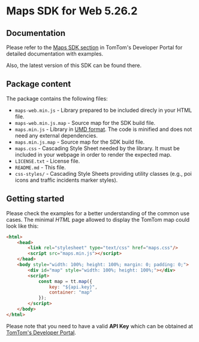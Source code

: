 # Maps SDK for Web 5.26.2

## Documentation

Please refer to the [Maps SDK section](https://developer.tomtom.com/maps-sdk-web-js) in TomTom's Developer Portal for detailed documentation with examples.

Also, the latest version of this SDK can be found there.

## Package content

The package contains the following files:

- `maps-web.min.js` - Library prepared to be included direcly in your HTML file.
- `maps-web.min.js.map` - Source map for the SDK build file.
- `maps.min.js` - Library in [UMD format](https://github.com/umdjs/umd). The code is minified and does not need any external dependencies.
- `maps.min.js.map` - Source map for the SDK build file.
- `maps.css` - Cascading Style Sheet needed by the library. It must be included in your webpage in order to render the expected map.
- `LICENSE.txt` - License file.
- `README.md` - This file.
- `css-styles/` - Cascading Style Sheets providing utility classes (e.g., poi icons and traffic incidents marker styles).

## Getting started

Please check the examples for a better understanding of the common use cases. The minimal *HTML* page allowed to display
the TomTom map could look like this:

```html
<html>
    <head>
        <link rel="stylesheet" type="text/css" href="maps.css"/>
        <script src="maps.min.js"></script>
    </head>
    <body style="width: 100%; height: 100%; margin: 0; padding: 0;">
        <div id="map" style="width: 100%; height: 100%;"></div>
        <script>
            const map = tt.map({
                key: "${api.key}",
                container: "map"
            });
        </script>
    </body>
</html>
```

Please note that you need to have a valid **API Key** which can be obtained at [TomTom's Developer Portal](https://developer.tomtom.com).

